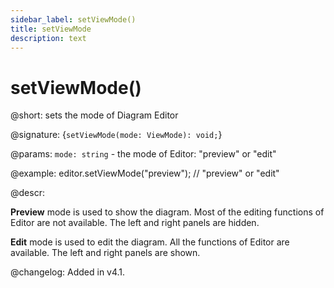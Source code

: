 ```yaml
---
sidebar_label: setViewMode()
title: setViewMode
description: text
---
```


# setViewMode()

@short: sets the mode of Diagram Editor

@signature: {`setViewMode(mode: ViewMode): void;`}

@params:
`mode: string` - the mode of Editor: "preview" or "edit"

@example:
editor.setViewMode("preview"); // "preview" or "edit"

@descr:

**Preview** mode is used to show the diagram. Most of the editing functions of Editor are not available. The left and right panels are hidden.

**Edit** mode is used to edit the diagram. All the functions of Editor are available. The left and right panels are shown.

@changelog:
Added in v4.1.
